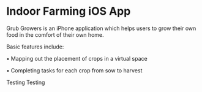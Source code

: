 # Indoor Farming iOS App 

Grub Growers is an iPhone application which helps users to grow their own food in the comfort of their own home. 

Basic features include:

• Mapping out the placement of crops in a virtual space 

• Completing tasks for each crop from sow to harvest

Testing Testing
